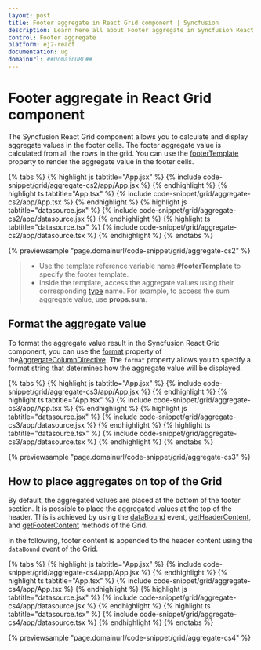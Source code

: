 ```yaml
---
layout: post
title: Footer aggregate in React Grid component | Syncfusion
description: Learn here all about Footer aggregate in Syncfusion React Grid component of Syncfusion Essential JS 2 and more.
control: Footer aggregate 
platform: ej2-react
documentation: ug
domainurl: ##DomainURL##
---
```


# Footer aggregate in React Grid component

The Syncfusion React Grid component allows you to calculate and display aggregate values in the footer cells. The footer aggregate value is calculated from all the rows in the grid. You can use the [footerTemplate](https://ej2.syncfusion.com/react/documentation/api/grid/aggregateColumnDirective/#footertemplate) property to render the aggregate value in the footer cells.

{% tabs %}
{% highlight js tabtitle="App.jsx" %}
{% include code-snippet/grid/aggregate-cs2/app/App.jsx %}
{% endhighlight %}
{% highlight ts tabtitle="App.tsx" %}
{% include code-snippet/grid/aggregate-cs2/app/App.tsx %}
{% endhighlight %}
{% highlight js tabtitle="datasource.jsx" %}
{% include code-snippet/grid/aggregate-cs2/app/datasource.jsx %}
{% endhighlight %}
{% highlight ts tabtitle="datasource.tsx" %}
{% include code-snippet/grid/aggregate-cs2/app/datasource.tsx %}
{% endhighlight %}
{% endtabs %}

 {% previewsample "page.domainurl/code-snippet/grid/aggregate-cs2" %}

> * Use the template reference variable name **#footerTemplate** to specify the footer template.
> * Inside the template, access the aggregate values using their corresponding [type](https://ej2.syncfusion.com/react/documentation/api/grid/aggregateColumnDirective/#type) name. For example, to access the sum aggregate value, use **props.sum**.

## Format the aggregate value

To format the aggregate value result in the Syncfusion React Grid component, you can use the [format](https://helpej2.syncfusion.com/react/documentation/api/grid/aggregateColumnDirective/#format) property of the[AggregateColumnDirective](https://helpej2.syncfusion.com/react/documentation/api/grid/aggregateColumnDirective/). The `format` property allows you to specify a format string that determines how the aggregate value will be displayed.


{% tabs %}
{% highlight js tabtitle="App.jsx" %}
{% include code-snippet/grid/aggregate-cs3/app/App.jsx %}
{% endhighlight %}
{% highlight ts tabtitle="App.tsx" %}
{% include code-snippet/grid/aggregate-cs3/app/App.tsx %}
{% endhighlight %}
{% highlight js tabtitle="datasource.jsx" %}
{% include code-snippet/grid/aggregate-cs3/app/datasource.jsx %}
{% endhighlight %}
{% highlight ts tabtitle="datasource.tsx" %}
{% include code-snippet/grid/aggregate-cs3/app/datasource.tsx %}
{% endhighlight %}
{% endtabs %}

 {% previewsample "page.domainurl/code-snippet/grid/aggregate-cs3" %}

## How to place aggregates on top of the Grid

By default, the aggregated values are placed at the bottom of the footer section. It is possible to place the aggregated values at the top of the header. This is achieved by using the [dataBound](https://ej2.syncfusion.com/react/documentation/api/grid/#databound) event, [getHeaderContent](https://ej2.syncfusion.com/react/documentation/api/grid/#getheadercontent), and [getFooterContent](https://ej2.syncfusion.com/react/documentation/api/grid/#getfootercontent) methods of the Grid.

In the following, footer content is appended to the header content using the `dataBound` event of the Grid.

{% tabs %}
{% highlight js tabtitle="App.jsx" %}
{% include code-snippet/grid/aggregate-cs4/app/App.jsx %}
{% endhighlight %}
{% highlight ts tabtitle="App.tsx" %}
{% include code-snippet/grid/aggregate-cs4/app/App.tsx %}
{% endhighlight %}
{% highlight js tabtitle="datasource.jsx" %}
{% include code-snippet/grid/aggregate-cs4/app/datasource.jsx %}
{% endhighlight %}
{% highlight ts tabtitle="datasource.tsx" %}
{% include code-snippet/grid/aggregate-cs4/app/datasource.tsx %}
{% endhighlight %}
{% endtabs %}

 {% previewsample "page.domainurl/code-snippet/grid/aggregate-cs4" %}